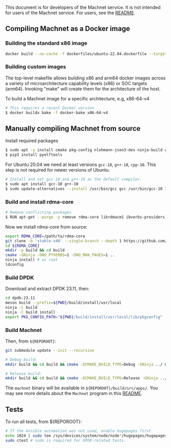 This document is for developers of the Machnet service. It is not intended for
users of the Machnet service. For users, see the [README](README.md).

## Compiling Machnet as a Docker image

### Building the standard x86 image

```bash
docker build --no-cache -f dockerfiles/ubuntu-22.04.dockerfile --target machnet --tag machnet .
```

### Building custom images

The top-level makefile allows building x86 and arm64 docker images across a 
variety of microarchitecture capability levels (x86) or SOC targets (arm64). 
Invoking "make" will create them for the architecture of the host. 

To build a Machnet image for a specific architecture, e.g, x86-64-v4

```bash
# This requires a recent Docker version
$ docker buildx bake -f docker-bake x86-64-v4
```

## Manually compiling Machnet from source

Install required packages
```bash
$ sudo apt -y install cmake pkg-config nlohmann-json3-dev ninja-build gcc g++ doxygen graphviz python3-pip meson libhugetlbfs-dev libnl-3-dev libnl-route-3-dev
$ pip3 install pyelftools
```

For Ubuntu 20.04 we need at least versions `gcc-10`, `g++-10`, `cpp-10`. This step is not required for newer versions of Ubuntu.
```bash
# Install and set gcc-10 and g++-10 as the default compiler.
$ sudo apt install gcc-10 g++-10
$ sudo update-alternatives --install /usr/bin/gcc gcc /usr/bin/gcc-10 100 --slave /usr/bin/g++ g++ /usr/bin/g++-10 --slave /usr/bin/gcov gcov /usr/bin/gcov-10
```

### Build and install rdma-core

```bash
# Remove conflicting packages
$ RUN apt-get --purge -y remove rdma-core librdmacm1 ibverbs-providers libibverbs-dev libibverbs1
```

Now we install rdma-core from source:
```bash
export RDMA_CORE=/path/to/rdma-core
git clone -b 'stable-v40' --single-branch --depth 1 https://github.com/linux-rdma/rdma-core.git ${RDMA_CORE}
cd ${RDMA_CORE}
mkdir -p build && cd build
cmake -GNinja -DNO_PYVERBS=1 -DNO_MAN_PAGES=1 ..
ninja install # as root
ldconfig
```

### Build DPDK

Download and extract DPDK 23.11, then:

```bash
cd dpdk-23.11
meson build --prefix=${PWD}/build/install/usr/local
ninja -C build
ninja -C build install
export PKG_CONFIG_PATH="${PWD}/build/install/usr/local/lib/pkgconfig"
```

### Build Machnet

Then, from `${REPOROOT}`:
```bash
git submodule update --init --recursive

# Debug build:
mkdir build && cd build && cmake -DCMAKE_BUILD_TYPE=Debug -GNinja ../ && ninja

# Release build:
mkdir build && cd build && cmake -DCMAKE_BUILD_TYPE=Release -GNinja ../ && ninja
```

The `machnet` binary will be available in `${REPOROOT}/build/src/apps/`.  You may
see more details about the `Machnet` program in this
[README](src/apps/machnet/README.md).

## Tests

To run all tests, from ${REPOROOT}:
```bash
# If the Ansible automation was not used, enable hugepages first
echo 1024 | sudo tee /sys/devices/system/node/node*/hugepages/hugepages-2048kB/nr_hugepages
sudo ctest # sudo is required for DPDK-related tests.
```
